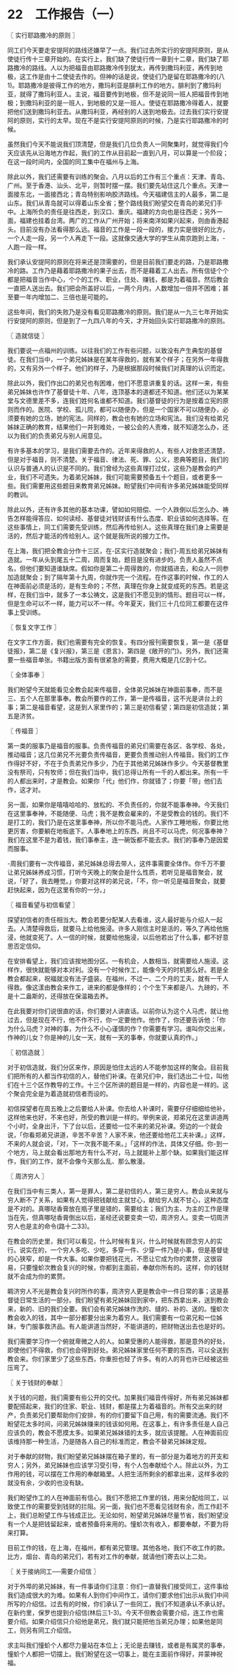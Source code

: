 # 22　工作报告（一）



〖 实行耶路撒冷的原则 〗

同工们今天要走安提阿的路线还嫌早了一点。我们过去所实行的安提阿原则，是从使徒行传十三章开始的。在实行上，我们缺了使徒行传一章到十二章，我们缺了耶路撒冷的路线。人以为把福音由耶路撒冷传到犹太，再传到撒玛利亚，再传到地极，这工作是由十二使徒去作的。但神的话是说，使徒们乃是留在耶路撒冷的(八1)。耶路撒冷是彼得工作的地方，撒玛利亚是腓利工作的地方。腓利到了撒玛利亚，就得了撒玛利亚人。主说，福音要传到地极，但不是说同一班人把福音传到地极；到撒玛利亚的是一班人，到地极的又是一班人。使徒在耶路撒冷得着人，就要把他们送到撒玛利亚去。从撒玛利亚，再经别的人送到地极去。过去我们实行安提阿的原则，实行的太早。现在不是实行安提阿原则的时候，乃是实行耶路撒冷的时候。

虽然我们今天不能说我们顶清楚，但是我们几位负责人一同聚集时，就觉得我们今天应该先从沿海地方作起，我们的工作从目前起一直到八月，可以算是一个阶段；在这一段时间内，全国的同工集中在福州与上海。

除此以外，我们还需要有训练的聚会。八月以后的工作有三个重点：天津、青岛、广州。至于香港、汕头、北平，则暂时摆一摆。我们要先站住这几个重点。天津一面接东北，一面接西北；青岛特别影响胶济路线。今天福建信主的人最多，第二是山东。我们从青岛就可以得着山东全省；整个路线我们盼望交在青岛的弟兄们手中。上海所负的责任是往西走，到汉口、重庆。福建的方向也是往西走；另外一面，福建也挂着台湾。两广的工作从广州开始；将来南洋如果兴起来，则由香港起头。目前没有办法看得那么远。福音的工作是一段一段的，接力实是很好的比方，一个人走一段，另一个人再走下一段。这就像交通大学的学生从南京跑到上海，-人跑一段一样。

我们承认安提阿的原则在将来还是顶需要的，但是目前我们要走的路，乃是耶路撒冷的路。工作乃是藉着耶路撒冷的果子出去，而不是藉着工人出去。所有信徒个个都是把福音当作中心，个个的工作、职业，住处、赚钱，都是为着福音。然后教会一直把人送出去。我们把会所盖好以后，一两个月内，人数增加一倍并不困难；甚至要一年内增加二、三倍也是可能的。

这些年间，我们的失败乃是没有看见耶路撒冷的原则。我们是从一九三七年开始实行安提阿的原则，但是到了一九四八年的今天，才开始回头实行耶路撒冷的原则。



〖 造就信徒 〗

我们要说一点福州的训练。以往我们的工作有些问题，以致没有产生典型的基督徒。在我们当中，一个弟兄姊妹是在某年得救的，就有某个样子；在另外一年得救的，又有另外一个样子。他们的样子，乃是根据那段时候我们对真理的认识而定。

除此以外，我们作出口的弟兄也有困难，他们不愿意讲重复的话。这样一来，有些弟兄姊妹也许作了基督徒十年、八年，连顶基本的道都还不知道。他们还以为某某堂与文德里差不多，连我们姓何名谁都不知道。我们基督徒的行为是按着立宪的原则而作的。医院、学校、孤儿院，都可以随便办，但是一个国家不可以随便办，必须要有她的立场，她的宪法。同样的，教会也有她的立场和宪法。我们没有给弟兄姊妹正确的教育，结果他们一并到难处，一被公会的人责难，就不知道怎么办，还以为我们的负责弟兄与别人闹意见。

有许多基本的学习，是我们需要去作的。近年来得救的人，有些人对救恩还清楚，但是对于福音，则不清楚。关于福音、律法、死、罪、公义，恩典等题目，我们的认识与普通人的认识是不同的。我们曾经为这些真理打过仗，这些乃是教会的产业，我们不可遗失。为着弟兄姊妹，我们可能需要预备五十个题目，或者更多一些。我们需要用这些题目来教育弟兄姊妹。盼望我们中间有许多弟兄姊妹能受同样的教训。

除此以外，还有许多其他的基本功课，譬如如何赔偿、一个人跌倒以后怎么办、祷告怎样能得答应、如何读经、基督徒对钱财该有什么态度、职业该如何选择等。在这些事情上，同工们需要先受训练，然后再传给别人。这些真理在我们身上需要是活的，然后才能活的传给别人。这个就是我所说的接力工作。

在上海，我们把全教会分作十三区，在-区实行造就聚会；我们-周五给弟兄姊妹有造就。一年从头到尾五十二周，周而复始，题目是没有进步的。负责人虽然不点名，但他们要知道谁缺席。假如你是第二十周得救的，你就插进去，和众人一同参加造就聚会；到了隔年第十九周，你就作完一个流程。在作这事的时候，作工的人在神面前必须是活的，是有生命的；不然，真理在你身上就变成死的东西。若是这样，在我们当中，就多了一本公祷文，这是我们不愿见到的情形。题目可以一样，但是生命可以不一样，能力可以不一样。今年夏天，我们三十几位同工都要在这件事上受训练。



〖 恢复文字工作 〗

在文字工作方面，我们也需要有完全的恢复。有四分报刊需要恢复，第一是《基督徒报》，第二是《复兴报》，第三是《恩言》，第四是《敞开的门》。另外，我们还需要一些福音单张。书籍出版方面有很紧急的需要，费用大概是几亿到十亿。



〖 全体事奉 〗

我们盼望今天就能看见全教会起来传福音，全体弟兄姊妹在神面前事奉，而不是三、五个人在那里事奉。教会所要作的工作，第一是传福音，这不光是讲台上的事；第二是福音看望，这是到人家里作的；第三是初信看望；第四是初信造就；第五是济贫。



〖 传福音 〗

第一类的服事乃是福音的服事。负责传福音的弟兄们需要在各区、各学校、各处，推动福音；这几位弟兄不光要负责传福音，更要负责推动别人传福音。我们的工作作得好不好，不在于负责弟兄作多少，乃在于其他弟兄姊妹作多少。今天基督教里没有祭司，只有牧师；但在我们当中，我们总得让所有一千的人都出来。所有一千的人都出来时，才是教会。如果你「代」他们作，你就错了；你要「带」他们去作，这才对。

另一面，如果你是嘻嘻哈哈的、放松的、不负责任的，你就不能事奉神。今天我们在这里事奉神，不能随便、马虎；我不是教会雇来的，不是受教会的钱的。我们不是打工的，我们乃是在这里事奉神，所以你不能马虎。人家作工睡地板，你要比他更厉害，你要躺在地板底下。人事奉地上的东西，尚且不可以马虎，何况事奉神？我们在这里不是为着钱，我们事奉主，连一碗饭都不能去求。我们的事奉乃是因爱而服事。

-周我们要有一次传福音，弟兄姊妹总得去带人，这件事需要全体作。你千万不要让弟兄姊妹养成习惯，打听今天晚上的聚会是什么性质，若听见是福音聚会，就说，「好了，我去睡觉。」你要对这样的弟兄说，「不，你一听见是福音聚会，就要赶快起来，因为在这里有你的一分。」



〖 福音看望与初信看望 〗

探望初信者的责任相当大。教会若要分配某人去看谁，这人最好能与介绍人一起去。人清楚得救后，就要马上给他施浸。许多人刚信主时是活的，等久了再给他施浸，他就变死了。人一信的时候，就要给他施浸，以后他若出了什么事，都不好意思否定信仰。

在安排看望上，我们应该按地图分区。一有机会，人数相当，就需要给人施浸。这样作，很快就能够对本对利。没有一个时候作工，能像今天的时机那么好。若是全教会都起来，祝福就没有法子盛装。在福州，不过一、二个月的工夫，就有一千人得救。像这漾由教会来作工，进来的都是像样的；个个生下来都是八、九磅的，不是十二盎斯的，还得放在保温箱去养。

在此我要对你们说很直的话，你们要对人讲直话。以前你认为这个人马虎，就让他过去，但是现在不行，他不作不行，你一定要他作。他作了，你还要告诉他：「你为什么马虎？对神的事，为什么不小心谨慎的作？你需要有学习。谁叫你交出来，作神的儿女？你是神的儿女一天，就有一天的事奉，你就要认真的作。」



〖 初信造就 〗

对于初信造就，我们分区来作，原因是怕住太远的人不能参加这样的聚会。目前我们把所有的人都当作初信的人，替他们补课。在弟兄们中，我们选出二十位，叫他们在十三个区作教导的工作。十三个区所讲的题目是一样的，内容也是一样的。这个聚会完全是为着造就初信者而设的。

初信探望者在周五晚上之后要给人补课。你去给人补课时，需要仔仔细细给他补，这样他来也好，不来也好，所受的教训是一样的。举例来说，郑弟兄在这里讲道两个小时，全身出汗，下了台以后，还要给一位不来的弟兄补课。旁边的一个就会说，「你看郑弟兄讲道，辛苦不辛苦？人家不来，他还要给他花工夫补课。」这样，不来的人就会说，「对，下一次我不能不来。」「这样的作法，具体又仔细。你-到一个地方，马上就会看出那地方有什么不对，马上就能补上那个缺。如果我们能这样作，我们的工作，就不会像今天那么乱、那么散漫。



〖 周济穷人 〗

在我们当中有三类人，第一是罪人，第二是初信的人，第三是穷人。教会从来就与穷人断不了关系，如果有人觉得把钱献给主就甘心，献给穷人就不甘心，这种态度是不对的。真哪哒香膏放在瓶子里是错的，需要给主；我们为主、为主的工作是理当在先，但真哪哒香膏倒出以后，圣经还说要变卖一切，周济穷人。变卖一切周济穷人也是主的命令(路十二33)。

在教会的历史里，我们可以看见，什么时候有复兴，什么时候就有顾念穷人的实行。说实在的，一个穷人多吃、少吃，多穿一件、少穿一件乃是小事，但是基督徒的心狭窄，却是一件大事。如果你要把钱花光，不愿让它成为你的累赘，这很容易，只要憧蚧次教会复兴的时候，你都到主面前，奉献你所有的。这样，你的钱财就不会成为你的累赘。

睭济穷人不光是教会复兴时所作的事，周济穷人更是教会中一件日常的事；这是基督徒日常生活的一部分。我们盼望有弟兄姊妹回到家中，把东西拿出来，送到教会来，新的、旧的我们全要。我们会有弟兄姊妹作洗的、缝的、补的、送的。憧蚧次教会收入的钱，其中一部分都要分出来为着穷人。我们需要有一位弟兄和一位姊妹，专门服事救济品。有人能讲道当然好，不能讲道的，把财物送出去也是好的。

我们需要学习作一个俯就卑微之人的人。如果受惠的人能得救，那是意外的好处，即使他们不得救，你们也会得到好处。弟兄姊妹家里任何不要的东西，可以全送到教会来。你们家里少了这些东西，你重担也轻了许多。有的人的背也许已经被这些压弯了。



〖 关于钱财的奉献 〗

关于钱的问题，我们需要有些公开的交代。加果我们福音传得好，所有弟兄姊妹都要配搭起来，我们的住家、职业、钱财，都是摆上为着福音的。所有交出来的财产，负责弟兄们要帮助你们安排，有的你们要留下自己用，有的需要流通。我们不盼望花太多时间，问弟兄姊妹赚来的钱该如何用。在这事上，有许多责任是人自己应该负的，教会不愿摸太多。如果弟兄姊妹错的太多，就应该提醒。人在神面前应该维持那一种生活，乃是随各人自己的标准而定，教会不替弟兄姊妹定规。

对于奉献的财物，我们盼望弟兄姊妹摆在箱子里的，有一部分是为着地方的开支和穷人；另外，弟兄姊妹也应该学习受引导，有个人包奉献给个人。除此以外，为工作用的钱，可以摆在工作用的奉献箱里。人把生活所剩余的都拿出来，这样多收的就没有余，少收的也没有缺。

我们盼望作工的人在神面前有信心。我们不愿把工作里的钱，用来分配给同工，以致使工作的需要受到钱财的拦阻。另一面，我们也不愿看见钱财有余，而工作赶不上，我们总盼望工作与钱成正比。无论如何，盼望弟兄姊妹尽量节省，我们盼望没有一个人是把钱留起来，或者预备将来用的。憧蚧次有收入，都要奉献，不要为将来打算。

目前工作的钱，在上海，在福州，都有弟兄管理。其他各地，我们不收工作的款。比方，烟台、青岛的弟兄们，若有对工作的奉献，就请他们寄去以上二处。



〖 关于接纳同工──需要介绍信 〗

对于外埠的弟兄姊妹，有一件事请你们注意：你们一直替我们接受同工，这件事给我们造成很大的为难。如果有人到你们中间作工，请你们要求他们出示从我们中间所写的介绍信。过去有的时候，你们承认了一些同工，我们不知道承认不承认好。在新约里，保罗也提到介绍信(林后三1-3)。今天不但教会需要介绍，连工作也需要介绍。如果介绍信只介绍他是弟兄，我们就只能把他当弟兄办理；如果他是同工，则另有同工介绍信。

求主叫我们憧蚧个人都尽力量站在本位上；无论是去赚钱，或者是有属灵的事奉，憧蚧个人都把一切摆上。我们盼望在这一切事上，能在主面前作得好，并蒙神祝福。

